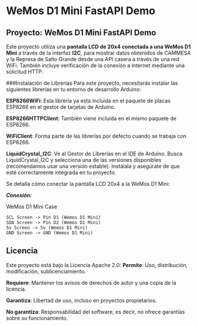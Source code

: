 # WeMos D1 Mini FastAPI Demo
## Proyecto: WeMos D1 Mini FastAPI Demo

Este proyecto utiliza una **pantalla LCD de 20x4 conectada a una WeMos D1 Mini** a través de la interfaz **I2C**, 
para mostrar datos obtenidos de CAMMESA y la Represa de Salto Grande desde una API casera a través de una red WiFi. 
También incluye verificación de la conexión a internet mediante una solicitud HTTP.

###Instalación de Librerías
Para este proyecto, necesitarás instalar las siguientes librerías en tu entorno de desarrollo Arduino:

**ESP8266WiFi**: Esta librería ya está incluida en el paquete de placas ESP8266 en el gestor de tarjetas de Arduino.

**ESP8266HTTPClient**: También viene incluida en el mismo paquete de ESP8266.

**WiFiClient**: Forma parte de las librerías por defecto cuando se trabaja con ESP8266.

**LiquidCrystal_I2C**: Ve al Gestor de Librerías en el IDE de Arduino.
Busca LiquidCrystal_I2C y selecciona una de las versiones disponibles (recomendamos usar una versión estable).
Instálala y asegúrate de que esté correctamente integrada en tu proyecto.


Se detalla cómo conectar la pantalla LCD 20x4 a la WeMos D1 Mini:

***Conexión:***

 WeMos D1 Mini Case
```
SCL Screen -> Pin D1 (Wemos D1 Mini)
SDA Screen -> Pin D2 (Wemos D1 Mini)
5v Screen -> 5v (Wemos D1 Mini)
GND Screen -> GND (Wemos D1 Mini)
```

## Licencia
Este proyecto está bajo la Licencia Apache 2.0:
**Permite**: Uso, distribución, modificación, sublicenciamiento.

**Requiere**: Mantener los avisos de derechos de autor y una copia de la licencia.

**Garantiza**: Libertad de uso, incluso en proyectos propietarios.

**No garantiza**: Responsabilidad del software, es decir, no ofrece garantías sobre su funcionamiento.
